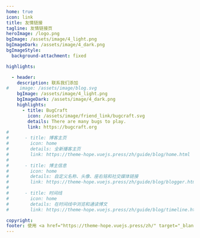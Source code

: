 ```yaml
---
home: true
icon: link
title: 友情链接
tagline: 友情链接页
heroImage: /logo.png
bgImage: /assets/image/4_light.png
bgImageDark: /assets/image/4_dark.png
bgImageStyle:
  background-attachment: fixed

highlights:

  - header: 
    description: 联系我们添加
#    image: /assets/image/blog.svg
    bgImage: /assets/image/4_light.png
    bgImageDark: /assets/image/4_dark.png
    highlights:
      - title: BugCraft
        icon: /assets/image/friend_link/bugcraft.svg
        details: There are many bugs to play.
        link: https://bugcraft.org
#
#      - title: 博客主页
#        icon: home
#        details: 全新播客主页
#        link: https://theme-hope.vuejs.press/zh/guide/blog/home.html
#
#      - title: 博主信息
#        icon: home
#        details: 自定义名称、头像、座右铭和社交媒体链接
#        link: https://theme-hope.vuejs.press/zh/guide/blog/blogger.html
#
#      - title: 时间线
#        icon: home
#        details: 在时间线中浏览和通读博文
#        link: https://theme-hope.vuejs.press/zh/guide/blog/timeline.html

copyright: 
footer: 使用 <a href="https://theme-hope.vuejs.press/zh/" target="_blank">VuePress Theme Hope</a> 主题 | Copyleft© 2023 Craft233  <a href="https://icp.gov.moe/?keyword=20232336" target="_blank">萌ICP备20232336号</a>
---
```

<!-- 这是项目主页的案例。你可以在这里放置你的主体内容。-->

<!-- 想要使用此布局，你需要在页面 front matter 中设置 `home: true`。-->

<!-- 配置项的相关说明详见 [项目主页配置](https://theme-hope.vuejs.press/zh/guide/layout/home/)。-->
